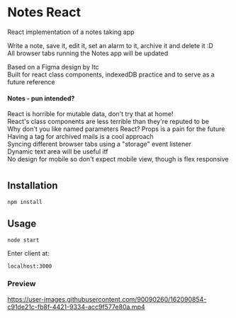# Notes React
React implementation of a notes taking app

Write a note, save it, edit it, set an alarm to it, archive it and delete it :D  
All browser tabs running the Notes app will be updated  

Based on a Figma design by Itc  
Built for react class components, indexedDB practice and to serve as a future reference  

#### Notes - pun intended?
React is horrible for mutable data, don't try that at home!  
React's class components are less terrible than they're reputed to be  
Why don't you like named parameters React? Props is a pain for the future  
Having a tag for archived mails is a cool approach  
Syncing different browser tabs using a "storage" event listener  
Dynamic text area will be useful itf  
No design for mobile so don't expect mobile view, though is flex responsive  
#

## Installation
```
npm install
```
## Usage
```
node start
```
Enter client at:
```
localhost:3000
```
### Preview
https://user-images.githubusercontent.com/90090260/162090854-c91de21c-fb8f-4421-9334-acc9f577e80a.mp4
